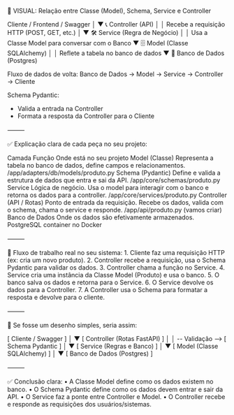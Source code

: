 🧩 VISUAL: Relação entre Classe (Model), Schema, Service e Controller

Cliente / Frontend / Swagger
            │
            ▼
       📞 Controller (API)
            │
            │ Recebe a requisição HTTP (POST, GET, etc.)
            │
            ▼
       🛠️ Service (Regra de Negócio)
            │
            │ Usa a Classe Model para conversar com o Banco
            ▼
       🗄️ Model (Classe SQLAlchemy)
            │
            │ Reflete a tabela no banco de dados
            ▼
       💾 Banco de Dados (Postgres)

Fluxo de dados de volta:
Banco de Dados → Model → Service → Controller → Cliente

Schema Pydantic: 
- Valida a entrada na Controller
- Formata a resposta da Controller para o Cliente



⸻

✅ Explicação clara de cada peça no seu projeto:

Camada	Função	Onde está no seu projeto
Model (Classe)	Representa a tabela no banco de dados, define campos e relacionamentos.	/app/adapters/db/models/produto.py
Schema (Pydantic)	Define e valida a estrutura de dados que entra e sai da API.	/app/core/schemas/produto.py
Service	Lógica de negócio. Usa o model para interagir com o banco e retorna os dados para a controller.	/app/core/services/produto.py
Controller (API / Rotas)	Ponto de entrada da requisição. Recebe os dados, valida com o schema, chama o service e responde.	/app/api/produto.py (vamos criar)
Banco de Dados	Onde os dados são efetivamente armazenados.	PostgreSQL container no Docker



⸻

🔄 Fluxo de trabalho real no seu sistema:
	1.	Cliente faz uma requisição HTTP (ex: cria um novo produto).
	2.	Controller recebe a requisição, usa o Schema Pydantic para validar os dados.
	3.	Controller chama a função no Service.
	4.	Service cria uma instância da Classe Model (Produto) e usa o banco.
	5.	O banco salva os dados e retorna para o Service.
	6.	O Service devolve os dados para a Controller.
	7.	A Controller usa o Schema para formatar a resposta e devolve para o cliente.

⸻

🎨 Se fosse um desenho simples, seria assim:

[ Cliente / Swagger ]
         │
         ▼
[ Controller (Rotas FastAPI) ]
         │
         │ -- Validação --> [ Schema Pydantic ]
         │
         ▼
[ Service (Regras e Banco) ]
         │
         ▼
[ Model (Classe SQLAlchemy) ]
         │
         ▼
[ Banco de Dados (Postgres) ]



⸻

✅ Conclusão clara:
	•	A Classe Model define como os dados existem no banco.
	•	O Schema Pydantic define como os dados devem entrar e sair da API.
	•	O Service faz a ponte entre Controller e Model.
	•	O Controller recebe e responde as requisições dos usuários/sistemas.